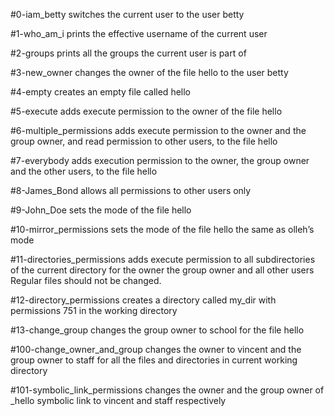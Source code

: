 #0-iam_betty switches the current user to the user betty

#1-who_am_i prints the effective username of the current user

#2-groups prints all the groups the current user is part of

#3-new_owner changes the owner of the file hello to the user betty

#4-empty creates an empty file called hello

#5-execute adds execute permission to the owner of the file hello

#6-multiple_permissions adds execute permission to the owner and the group owner, and read permission to other users, to the file hello

#7-everybody adds execution permission to the owner, the group owner and the other users, to the file hello

#8-James_Bond allows all permissions to other users only

#9-John_Doe sets the mode of the file hello

#10-mirror_permissions sets the mode of the file hello the same as olleh’s mode

#11-directories_permissions adds execute permission to all subdirectories of the current directory for the owner the group owner and all other users Regular files should not be changed.

#12-directory_permissions creates a directory called my_dir with permissions 751 in the working directory

#13-change_group changes the group owner to school for the file hello

#100-change_owner_and_group changes the owner to vincent and the group owner to staff for all the files and directories in current working directory

#101-symbolic_link_permissions changes the owner and the group owner of _hello symbolic link to vincent and staff respectively

